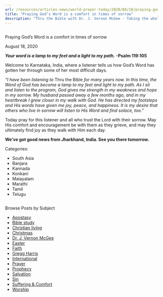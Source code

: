 ```yaml
---
url: /resources/articles-news/world-prayer-today/2020/08/18/praying-god-s-word-is-a-comfort-in-times-of-sorrow
title: "Praying God’s Word is a comfort in times of sorrow"
description: "Thru the Bible with Dr. J. Vernon McGee - Taking the whole Word to the whole world"
---
```







## 
 Praying God’s Word is a comfort in times of sorrow


August 18, 2020
![]()




***Your word is a lamp to my feet and a light to my path.*** **-Psalm 119:105**

Welcome to Karnataka, India, where a listener tells us how God’s Word has gotten her through some of her most difficult days. 

*“I have been listening to* Thru the Bible *for many years now. In this time, the Word of God has become a lamp to my feet and light to my path. As I sit and listen to the program, God gives me strength in my weakness and hope in my sorrow.* *My husband passed away a few months ago, and in my heartbreak I grew closer in my walk with God. He has directed my footsteps and His words have given me joy,* *peace, and happiness. It is my desire that others who live in sorrow will listen to His Word and find solace, too.”* 

Today pray for this listener and all who trust the Lord with their sorrow. May His comfort and encouragement be with them as they grieve, and may they ultimately find joy as they walk with Him each day.

**We’ve got good news from Jharkhand, India. See you there tomorrow.**



Categories: 


* South Asia
* Banjara
* Kannada
* Konkani
* Malayalam
* Marathi
* Tamil
* Telugu









## 
 Browse Posts by Subject


* [Apostasy](/resources/articles-news/-in-tags/tags/Apostasy)
* [Bible study](/resources/articles-news/-in-tags/tags/Bible-study)
* [Christian living](/resources/articles-news/-in-tags/tags/Christian-living)
* [Christmas](/resources/articles-news/-in-tags/tags/Christmas)
* [Dr. J. Vernon McGee](/resources/articles-news/-in-tags/tags/Dr-J-Vernon-McGee)
* [Easter](/resources/articles-news/-in-tags/tags/easter)
* [Faith](/resources/articles-news/-in-tags/tags/Faith)
* [Gregg Harris](/resources/articles-news/-in-tags/tags/Gregg-Harris)
* [International](/resources/articles-news/-in-tags/tags/International)
* [Prayer](/resources/articles-news/-in-tags/tags/prayer)
* [Prophecy](/resources/articles-news/-in-tags/tags/Prophecy)
* [Salvation](/resources/articles-news/-in-tags/tags/Salvation)
* [Sin](/resources/articles-news/-in-tags/tags/sin)
* [Suffering & Comfort](/resources/articles-news/-in-tags/tags/Suffering-Comfort)
* [Worship](/resources/articles-news/-in-tags/tags/worship)






